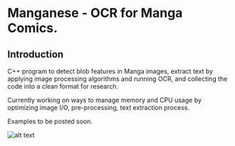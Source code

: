 # Manganese - OCR for Manga Comics. 

## Introduction
C++ program to detect blob features in Manga images, extract text by applying image processing algorithms and running OCR, and collecting the code into a clean format for research. 

Currently working on ways to manage memory and CPU usage by optimizing image I/O, pre-processing, text extraction process.

Examples to be posted soon.

![alt text](https://raw.githubusercontent.com/ZKTKZ/Manganese/master/samples/sample.png)

